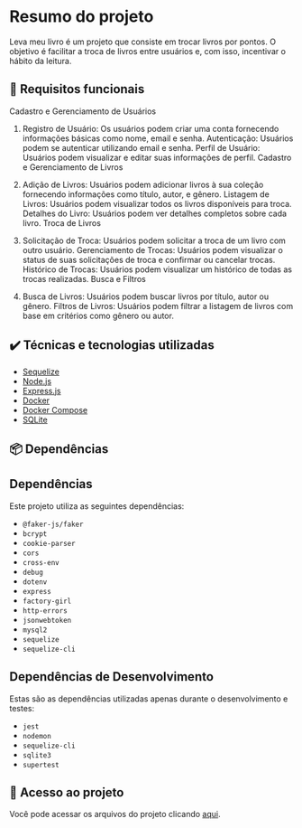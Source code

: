 # Resumo do projeto
Leva meu livro é um projeto que consiste em trocar livros por pontos. O objetivo é facilitar a troca de livros entre usuários e, com isso, incentivar o hábito da leitura.

## 🔨 Requisitos funcionais

Cadastro e Gerenciamento de Usuários

1. Registro de Usuário: Os usuários podem criar uma conta fornecendo informações básicas como nome, email e senha.
Autenticação: Usuários podem se autenticar utilizando email e senha.
Perfil de Usuário: Usuários podem visualizar e editar suas informações de perfil.
Cadastro e Gerenciamento de Livros

2. Adição de Livros: Usuários podem adicionar livros à sua coleção fornecendo informações como título, autor, e gênero.
Listagem de Livros: Usuários podem visualizar todos os livros disponíveis para troca.
Detalhes do Livro: Usuários podem ver detalhes completos sobre cada livro.
Troca de Livros

3. Solicitação de Troca: Usuários podem solicitar a troca de um livro com outro usuário.
Gerenciamento de Trocas: Usuários podem visualizar o status de suas solicitações de troca e confirmar ou cancelar trocas.
Histórico de Trocas: Usuários podem visualizar um histórico de todas as trocas realizadas.
Busca e Filtros

4. Busca de Livros: Usuários podem buscar livros por título, autor ou gênero.
Filtros de Livros: Usuários podem filtrar a listagem de livros com base em critérios como gênero ou autor.

## ✔️ Técnicas e tecnologias utilizadas

- [Sequelize](https://sequelize.org/)
- [Node.js](https://nodejs.org/)
- [Express.js](https://expressjs.com/)
- [Docker](https://www.docker.com/)
- [Docker Compose](https://docs.docker.com/compose/)
- [SQLite](https://www.sqlite.org/)

## 📦 Dependências

## Dependências

Este projeto utiliza as seguintes dependências:

- `@faker-js/faker`
- `bcrypt` 
- `cookie-parser` 
- `cors`
- `cross-env`
- `debug`
- `dotenv`
- `express`
- `factory-girl`
- `http-errors` 
- `jsonwebtoken`
- `mysql2`
- `sequelize` 
- `sequelize-cli`

## Dependências de Desenvolvimento

Estas são as dependências utilizadas apenas durante o desenvolvimento e testes:

- `jest`
- `nodemon` 
- `sequelize-cli`
- `sqlite3` 
- `supertest`


## 📁 Acesso ao projeto
Você pode acessar os arquivos do projeto clicando [aqui](https://github.com/JG-OLIVEIRA/levameulivro-backend/tree/master/src).